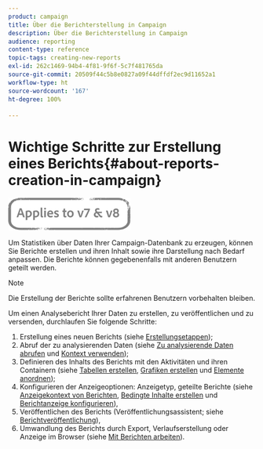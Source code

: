 ```yaml
---
product: campaign
title: Über die Berichterstellung in Campaign
description: Über die Berichterstellung in Campaign
audience: reporting
content-type: reference
topic-tags: creating-new-reports
exl-id: 262c1469-94b4-4f81-9f6f-5c7f481765da
source-git-commit: 20509f44c5b8e0827a09f44dffdf2ec9d11652a1
workflow-type: ht
source-wordcount: '167'
ht-degree: 100%

---
```


# Wichtige Schritte zur Erstellung eines Berichts{#about-reports-creation-in-campaign}

![](../../assets/common.svg)

Um Statistiken über Daten Ihrer Campaign-Datenbank zu erzeugen, können Sie Berichte erstellen und ihren Inhalt sowie ihre Darstellung nach Bedarf anpassen. Die Berichte können gegebenenfalls mit anderen Benutzern geteilt werden.

>[!NOTE]
>
>Die Erstellung der Berichte sollte erfahrenen Benutzern vorbehalten bleiben.

Um einen Analysebericht Ihrer Daten zu erstellen, zu veröffentlichen und zu versenden, durchlaufen Sie folgende Schritte:

1. Erstellung eines neuen Berichts (siehe [Erstellungsetappen](../../reporting/using/creating-a-new-report.md));
1. Abruf der zu analysierenden Daten (siehe [Zu analysierende Daten abrufen](../../reporting/using/collecting-data-to-analyze.md) und [Kontext verwenden](../../reporting/using/using-the-context.md));
1. Definieren des Inhalts des Berichts mit den Aktivitäten und ihren Containern (siehe [Tabellen erstellen](../../reporting/using/creating-a-table.md), [Grafiken erstellen](../../reporting/using/creating-a-chart.md) und [Elemente anordnen](../../reporting/using/element-layout.md));
1. Konfigurieren der Anzeigeoptionen: Anzeigetyp, geteilte Berichte (siehe [Anzeigekontext von Berichten](../../reporting/using/configuring-access-to-the-report.md#report-display-context), [Bedingte Inhalte erstellen](../../reporting/using/defining-a-conditional-content.md) und [Berichtanzeige konfigurieren](../../reporting/using/configuring-access-to-the-report.md)),
1. Veröffentlichen des Berichts (Veröffentlichungsassistent; siehe [Berichtveröffentlichung](../../reporting/using/configuring-access-to-the-report.md#publishing-the-report)),
1. Umwandlung des Berichts durch Export, Verlaufserstellung oder Anzeige im Browser (siehe [Mit Berichten arbeiten](../../reporting/using/actions-on-reports.md)).
